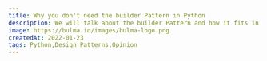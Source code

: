 ```yaml
---
title: Why you don't need the builder Pattern in Python
description: We will talk about the builder Pattern and how it fits in the Python language. TLDR do not use it.
image: https://bulma.io/images/bulma-logo.png
createdAt: 2022-01-23
tags: Python,Design Patterns,Opinion
---
```


<text-index>
<template #test>
<text-index-anchor anchor_id="title" title="Testing title"></text-index-anchor>
<text-index-anchor anchor_id="content" title="Testing content"></text-index-anchor>
<text-index-anchor anchor_id="code" title="Testing code"></text-index-anchor>
</template>
</text-index>




<text-title anchor_id="title">
<template #content>
Lets have a look at this actually
</template>
</text-title>

<text-block anchor_id="content" title="We shoudln't use this actually hahaa">
<template #cont>
Lorem Ipsum is simply dummy text of the printing 
and typesetting industry. Lorem Ipsum has been the 
industry's standard dummy text ever since the 1500s,
when an unknown printer took a galley of type and 
scrambled it to make a type specimen book. It has 
survived not only five centuries, but also the leap
into electronic typesetting, remaining essentially
unchanged. It was popularised in the 1960s with the
release of Letraset sheets containing Lorem Ipsum 
passages, and more recently with desktop publishing 
software like Aldus PageMaker including versions of 
Lorem Ipsum.
</template>
</text-block>

<code-snippet anchor_id="code" :clipboard="true" class="pt-5" language="Python" version="3.5" content="
def accumulate(iterable, func=operator.add, *, initial=None):
    'Return running totals'
    # accumulate([1,2,3,4,5]) --> 1 3 6 10 15
    # accumulate([1,2,3,4,5], initial=100) --> 100 101 103 106 110 115
    # accumulate([1,2,3,4,5], operator.mul) --> 1 2 6 24 120
    it = iter(iterable)
    total = initial
    if initial is None:
        try:
            total = next(it)
        except StopIteration:
            return
    yield total
    for element in it:
        total = func(total, element)
        yield total
">
</code-snippet>


<text-block>
<template #cont>
Lorem Ipsum is simply dummy text of the printing 
and typesetting industry. Lorem Ipsum has been the 
industry's standard dummy text ever since the 1500s
</template>
</text-block>
